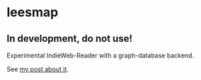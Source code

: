 # leesmap
## In development, do not use!
Experimental IndieWeb-Reader with a graph-database backend.

See [my post about it](https://seblog.nl/2018/10/22/13/three-things-about-readers).
